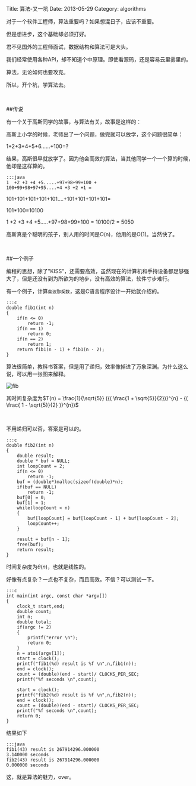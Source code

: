 Title: 算法-又一坑
Date: 2013-05-29
Category: algorithms

对于一个软件工程师，算法重要吗？如果想混日子，应该不重要。

但是想进步，这个基础却必须打好。

君不见国外的工程师面试，数据结构和算法可是大头。

我们经常使用各种API，却不知道个中原理。即使看源码，还是容易云里雾里的。

算法，无论如何也要攻克。

所以，开个坑，学算法去。

<br/>

##传说

有一个关于高斯同学的故事，与算法有关，故事是这样的：

高斯上小学的时候，老师出了一个问题，做完就可以放学，这个问题很简单：

1+2+3+4+5+6......+100=?

结果，高斯很早就放学了。因为他会高效的算法，当其他同学一个一个算的时候，他却是这样算的。

    :::java
    1  +2 +3 +4 +5.....+97+98+99+100 +
    100+99+98+97+95....+4 +3 +2 +1 = 

101+101+101+101+101....+101+101+101+101=

101*100=10100

1  +2 +3 +4 +5.....+97+98+99+100 = 10100/2 = 5050

高斯真是个聪明的孩子，别人用的时间是O(n)，他用的是O(1)。当然快了。

<br/>

##一个例子

编程的思想，除了"KISS"，还需要高效，虽然现在的计算机和手持设备都足够强大了，但是还没有到为所欲为的地步，没有高效的算法，软件寸步难行。

有一个例子，计算`斐波那契数`，这是C语言程序设计一开始就介绍的。

    :::c
    double fib1(int n)
    {
        if(n <= 0)
            return -1;
        if(n == 1)
            return 0;
        if(n == 2)
            return 1;
        return fib1(n - 1) + fib1(n - 2);
    }

算法很简单，教科书答案，但是用了递归，效率像掉进了万象深渊。为什么这么说，可以用一张图来解释。

![fib]({filename}/images/img/fib.png)

其时间复杂度为$T(n) = \frac{1}{\sqrt{5}} ({( \frac{1 + \sqrt{5}}{2})}^{n} -  {( \frac{ 1 - \sqrt{5}}{2} )}^{n})$


<br/>

不用递归可以否，答案是可以的。

    :::c
    double fib2(int n)
    {
        double result;
        double * buf = NULL;
        int loopCount = 2;
        if(n <= 0)
            return -1;
        buf = (double*)malloc(sizeof(double)*n);
        if(buf == NULL)
            return -1;
        buf[0] = 0;
        buf[1] = 1;
        while(loopCount < n)
        {
            buf[loopCount] = buf[loopCount - 1] + buf[loopCount - 2];	
            loopCount++;
        }

        result = buf[n - 1];
        free(buf);
        return result;
    }

时间复杂度为$\theta(n)$，也就是线性的。

好像有点复杂？一点也不复杂，而且高效。不信？可以测试一下。

    :::c
    int main(int argc, const char *argv[])
    {
        clock_t start,end;
        double count;
        int n;
        double total;
        if(argc != 2)
        {
            printf("error \n");
            return 0;
        }
        n = atoi(argv[1]);
        start = clock();
        printf("fib1(%d) result is %f \n",n,fib1(n));
        end = clock();
        count = (double)(end - start)/ CLOCKS_PER_SEC;
        printf("%f seconds \n",count);

        start = clock();
        printf("fib2(%d) result is %f \n",n,fib2(n));
        end = clock();
        count = (double)(end - start)/ CLOCKS_PER_SEC;
        printf("%f seconds \n",count);
        return 0;
    }

结果如下

    :::java
    fib1(43) result is 267914296.000000 
    3.140000 seconds 
    fib2(43) result is 267914296.000000 
    0.000000 seconds 

这，就是算法的魅力，over。

